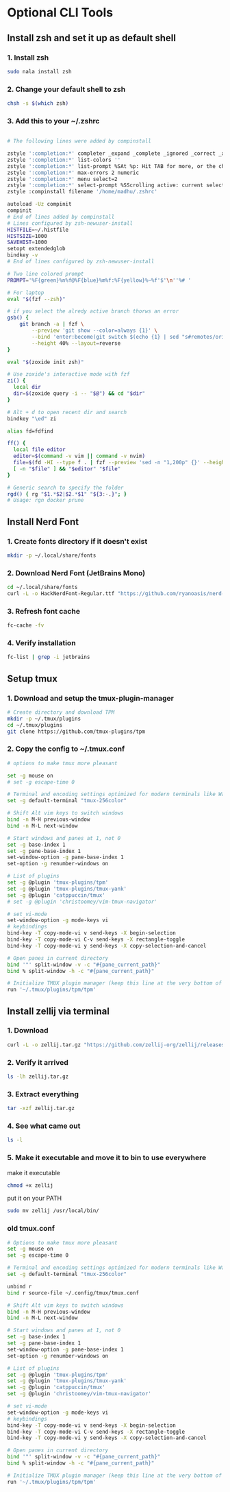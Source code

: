 # Optional CLI Tools

## Install zsh and set it up as default shell

### 1. Install zsh

```bash
sudo nala install zsh
```

### 2. Change your default shell to zsh

```bash
chsh -s $(which zsh)
```

### 3. Add this to your ~/.zshrc
```bash

# The following lines were added by compinstall

zstyle ':completion:*' completer _expand _complete _ignored _correct _approximate
zstyle ':completion:*' list-colors ''
zstyle ':completion:*' list-prompt %SAt %p: Hit TAB for more, or the character to insert%s
zstyle ':completion:*' max-errors 2 numeric
zstyle ':completion:*' menu select=2
zstyle ':completion:*' select-prompt %SScrolling active: current selection at %p%s
zstyle :compinstall filename '/home/madhu/.zshrc'

autoload -Uz compinit
compinit
# End of lines added by compinstall
# Lines configured by zsh-newuser-install
HISTFILE=~/.histfile
HISTSIZE=1000
SAVEHIST=1000
setopt extendedglob
bindkey -v
# End of lines configured by zsh-newuser-install

# Two line colored prompt
PROMPT='%F{green}%n%f@%F{blue}%m%f:%F{yellow}%~%f'$'\n''%# '

# For laptop
eval "$(fzf --zsh)"

# if you select the alredy active branch thorws an error
gsb() {
    git branch -a | fzf \
        --preview 'git show --color=always {1}' \
        --bind 'enter:become(git switch $(echo {1} | sed "s#remotes/origin/##"))' \
        --height 40% --layout=reverse
}

eval "$(zoxide init zsh)"

# Use zoxide's interactive mode with fzf
zi() {
  local dir
  dir=$(zoxide query -i -- "$@") && cd "$dir"
}

# Alt + d to open recent dir and search
bindkey "\ed" zi

alias fd=fdfind

ff() {
  local file editor
  editor=$(command -v vim || command -v nvim)
  file=$(fd -HI --type f . | fzf --preview 'sed -n "1,200p" {}' --height 40% --reverse )
  [ -n "$file" ] && "$editor" "$file"
}

# Generic search to specify the folder
rgd() { rg "$1.*$2|$2.*$1" "${3:-.}"; }
# Usage: rgn docker prune
```
## Install Nerd Font

### 1. Create fonts directory if it doesn't exist

```bash
mkdir -p ~/.local/share/fonts
```

### 2. Download Nerd Font (JetBrains Mono)

```bash
cd ~/.local/share/fonts
curl -L -o HackNerdFont-Regular.ttf "https://github.com/ryanoasis/nerd-fonts/raw/master/patched-fonts/Hack/Regular/HackNerdFont-Regular.ttf"
```

### 3. Refresh font cache

```bash
fc-cache -fv
```

### 4. Verify installation

```bash
fc-list | grep -i jetbrains
```

## Setup tmux

### 1. Download and setup the tmux-plugin-manager
```bash
# Create directory and download TPM
mkdir -p ~/.tmux/plugins
cd ~/.tmux/plugins
git clone https://github.com/tmux-plugins/tpm
```
### 2. Copy the config to ~/.tmux.conf
```bash
# options to make tmux more pleasant

set -g mouse on
# set -g escape-time 0

# Terminal and encoding settings optimized for modern terminals like Warp
set -g default-terminal "tmux-256color"

# Shift Alt vim keys to switch windows
bind -n M-H previous-window
bind -n M-L next-window

# Start windows and panes at 1, not 0
set -g base-index 1
set -g pane-base-index 1
set-window-option -g pane-base-index 1
set-option -g renumber-windows on

# List of plugins
set -g @plugin 'tmux-plugins/tpm'
set -g @plugin 'tmux-plugins/tmux-yank'
set -g @plugin 'catppuccin/tmux'
# set -g @plugin 'christoomey/vim-tmux-navigator'

# set vi-mode
set-window-option -g mode-keys vi
# keybindings
bind-key -T copy-mode-vi v send-keys -X begin-selection
bind-key -T copy-mode-vi C-v send-keys -X rectangle-toggle
bind-key -T copy-mode-vi y send-keys -X copy-selection-and-cancel

# Open panes in current directory
bind '"' split-window -v -c "#{pane_current_path}"
bind % split-window -h -c "#{pane_current_path}"

# Initialize TMUX plugin manager (keep this line at the very bottom of tmux.conf)
run '~/.tmux/plugins/tpm/tpm'
```

## Install zellij via terminal

### 1. Download
```bash
curl -L -o zellij.tar.gz "https://github.com/zellij-org/zellij/releases/latest/download/zellij-no-web-x86_64-unknown-linux-musl.tar.gz"
```

### 2. Verify it arrived
```bash
ls -lh zellij.tar.gz
```

### 3. Extract everything
```bash
tar -xzf zellij.tar.gz
```

### 4. See what came out
```bash
ls -l
```

### 5. Make it executable and move it to bin to use everywhere 
make it executable

```bash
chmod +x zellij
```

put it on your PATH

```bash
sudo mv zellij /usr/local/bin/
```

### old tmux.conf

```bash
# Options to make tmux more pleasant
set -g mouse on
set -g escape-time 0

# Terminal and encoding settings optimized for modern terminals like Warp
set -g default-terminal "tmux-256color"

unbind r
bind r source-file ~/.config/tmux/tmux.conf

# Shift Alt vim keys to switch windows
bind -n M-H previous-window
bind -n M-L next-window

# Start windows and panes at 1, not 0
set -g base-index 1
set -g pane-base-index 1
set-window-option -g pane-base-index 1
set-option -g renumber-windows on

# List of plugins
set -g @plugin 'tmux-plugins/tpm'
set -g @plugin 'tmux-plugins/tmux-yank'
set -g @plugin 'catppuccin/tmux'
set -g @plugin 'christoomey/vim-tmux-navigator'

# set vi-mode
set-window-option -g mode-keys vi
# keybindings
bind-key -T copy-mode-vi v send-keys -X begin-selection
bind-key -T copy-mode-vi C-v send-keys -X rectangle-toggle
bind-key -T copy-mode-vi y send-keys -X copy-selection-and-cancel

# Open panes in current directory
bind '"' split-window -v -c "#{pane_current_path}"
bind % split-window -h -c "#{pane_current_path}"

# Initialize TMUX plugin manager (keep this line at the very bottom of tmux.conf)
run '~/.tmux/plugins/tpm/tpm'
```

